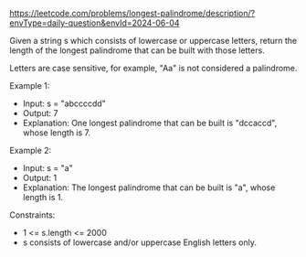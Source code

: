https://leetcode.com/problems/longest-palindrome/description/?envType=daily-question&envId=2024-06-04

Given a string s which consists of lowercase or uppercase letters, return the length of the longest 
palindrome that can be built with those letters.

Letters are case sensitive, for example, "Aa" is not considered a palindrome.

 

Example 1:

- Input: s = "abccccdd"
- Output: 7
- Explanation: One longest palindrome that can be built is "dccaccd", whose length is 7.


Example 2:

- Input: s = "a"
- Output: 1
- Explanation: The longest palindrome that can be built is "a", whose length is 1.
 

Constraints:

- 1 <= s.length <= 2000
- s consists of lowercase and/or uppercase English letters only.
